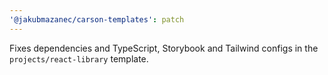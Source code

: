 ```yaml
---
'@jakubmazanec/carson-templates': patch
---
```


Fixes dependencies and TypeScript, Storybook and Tailwind configs in the `projects/react-library`
template.
